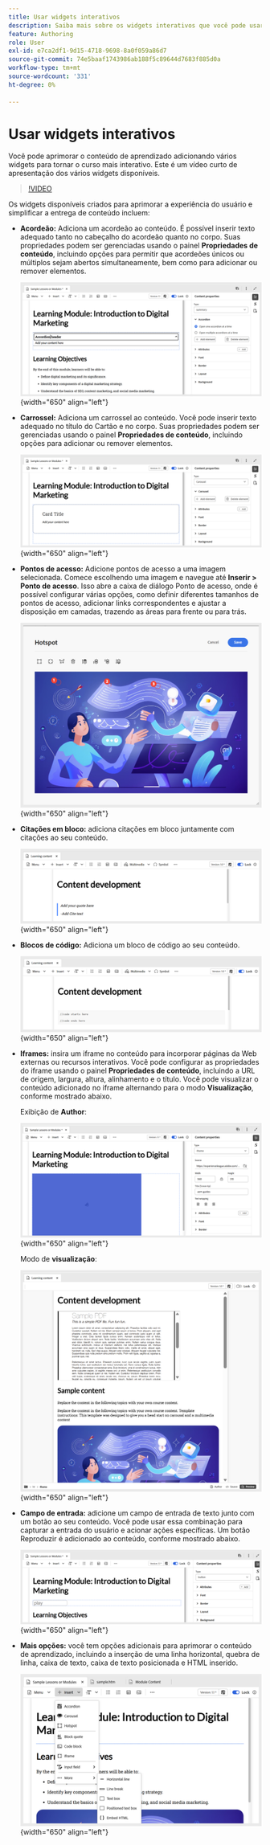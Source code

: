 ```yaml
---
title: Usar widgets interativos
description: Saiba mais sobre os widgets interativos que você pode usar no conteúdo de aprendizado.
feature: Authoring
role: User
exl-id: e7ca2df1-9d15-4718-9698-8a0f059a86d7
source-git-commit: 74e5baaf1743986ab188f5c89644d7683f885d0a
workflow-type: tm+mt
source-wordcount: '331'
ht-degree: 0%

---
```


# Usar widgets interativos

Você pode aprimorar o conteúdo de aprendizado adicionando vários widgets para tornar o curso mais interativo. Este é um vídeo curto de apresentação dos vários widgets disponíveis.

>[!VIDEO](https://video.tv.adobe.com/v/3469531/learning-content-aem-guides)


Os widgets disponíveis criados para aprimorar a experiência do usuário e simplificar a entrega de conteúdo incluem:

- **Acordeão:** Adiciona um acordeão ao conteúdo. É possível inserir texto adequado tanto no cabeçalho do acordeão quanto no corpo. Suas propriedades podem ser gerenciadas usando o painel **Propriedades de conteúdo**, incluindo opções para permitir que acordeões únicos ou múltiplos sejam abertos simultaneamente, bem como para adicionar ou remover elementos.

  ![](assets/accordion-learning-content.png){width="650" align="left"}

- **Carrossel:** Adiciona um carrossel ao conteúdo. Você pode inserir texto adequado no título do Cartão e no corpo. Suas propriedades podem ser gerenciadas usando o painel **Propriedades de conteúdo**, incluindo opções para adicionar ou remover elementos.

  ![](assets/carousal-learning-content.png){width="650" align="left"}

- **Pontos de acesso:** Adicione pontos de acesso a uma imagem selecionada. Comece escolhendo uma imagem e navegue até **Inserir > Ponto de acesso**. Isso abre a caixa de diálogo Ponto de acesso, onde é possível configurar várias opções, como definir diferentes tamanhos de pontos de acesso, adicionar links correspondentes e ajustar a disposição em camadas, trazendo as áreas para frente ou para trás.

  ![](assets/hotspot-learning-content.png){width="650" align="left"}

- **Citações em bloco:** adiciona citações em bloco juntamente com citações ao seu conteúdo.

  ![](assets/block-quote-learning-content.png){width="650" align="left"}

- **Blocos de código:** Adiciona um bloco de código ao seu conteúdo.

  ![](assets/code-block-learning-content.png){width="650" align="left"}

- **Iframes:** insira um iframe no conteúdo para incorporar páginas da Web externas ou recursos interativos. Você pode configurar as propriedades do iframe usando o painel **Propriedades de conteúdo**, incluindo a URL de origem, largura, altura, alinhamento e o título. Você pode visualizar o conteúdo adicionado no iframe alternando para o modo **Visualização**, conforme mostrado abaixo.

  Exibição de **Author**:

  ![](assets/iframe-learning-content.png){width="650" align="left"}


  Modo de **visualização**:

  ![](assets/iframe-learning-content-preview.png){width="650" align="left"}

- **Campo de entrada:** adicione um campo de entrada de texto junto com um botão ao seu conteúdo. Você pode usar essa combinação para capturar a entrada do usuário e acionar ações específicas. Um botão Reproduzir é adicionado ao conteúdo, conforme mostrado abaixo.

  ![](assets/button-learning-content.png){width="650" align="left"}

- **Mais opções:** você tem opções adicionais para aprimorar o conteúdo de aprendizado, incluindo a inserção de uma linha horizontal, quebra de linha, caixa de texto, caixa de texto posicionada e HTML inserido.

  ![](assets/more-options-learning-content.png){width="650" align="left"}
